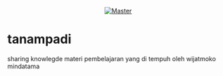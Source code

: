 <p align="center">
  <a href="https://github.com/mindatama/tanampadi">
    <img src="https://github.com/mindatama/tanampadi/blob/master/static/img/WM.png" alt="Master">
  </a>
</p>

# tanampadi
sharing knowlegde materi pembelajaran yang di tempuh oleh wijatmoko mindatama
